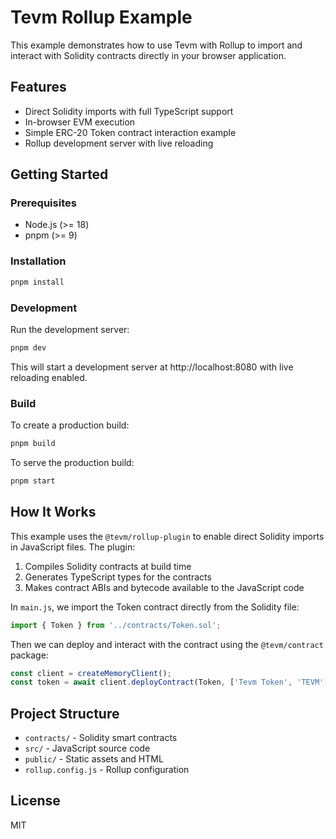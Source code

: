# Tevm Rollup Example

This example demonstrates how to use Tevm with Rollup to import and interact with Solidity contracts directly in your browser application.

## Features

- Direct Solidity imports with full TypeScript support
- In-browser EVM execution
- Simple ERC-20 Token contract interaction example
- Rollup development server with live reloading

## Getting Started

### Prerequisites

- Node.js (>= 18)
- pnpm (>= 9)

### Installation

```bash
pnpm install
```

### Development

Run the development server:

```bash
pnpm dev
```

This will start a development server at http://localhost:8080 with live reloading enabled.

### Build

To create a production build:

```bash
pnpm build
```

To serve the production build:

```bash
pnpm start
```

## How It Works

This example uses the `@tevm/rollup-plugin` to enable direct Solidity imports in JavaScript files. The plugin:

1. Compiles Solidity contracts at build time
2. Generates TypeScript types for the contracts
3. Makes contract ABIs and bytecode available to the JavaScript code

In `main.js`, we import the Token contract directly from the Solidity file:

```javascript
import { Token } from '../contracts/Token.sol';
```

Then we can deploy and interact with the contract using the `@tevm/contract` package:

```javascript
const client = createMemoryClient();
const token = await client.deployContract(Token, ['Tevm Token', 'TEVM', 18, 1000000n]);
```

## Project Structure

- `contracts/` - Solidity smart contracts
- `src/` - JavaScript source code
- `public/` - Static assets and HTML
- `rollup.config.js` - Rollup configuration

## License

MIT